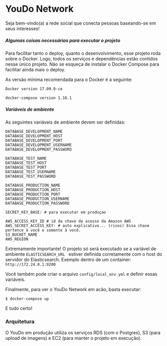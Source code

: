 # YouDo Network

Seja bem-vindo(a) a rede social que conecta pessoas baseando-se em seus interesses!

##### Algumas coisas necessárias para executar o projeto

Para facilitar tanto o deploy, quanto o desenvolvimento, esse projeto roda sobre o Docker. Logo, todos os serviços e dependências estão contidos nesse único projeto. Não se esqueça de instalar o Docker Compose para facilitar ainda mais o deploy.

As versão mínima recomendada para o Docker é a seguinte:

```
Docker version 17.09.0-ce
```
```
docker-compose version 1.16.1
```

##### Variáveis de ambiente

As seguintes variáveis de ambiente devem ser definidas:

```
DATABASE_DEVELOPMENT_NAME
DATABASE_DEVELOPMENT_HOST
DATABASE_DEVELOPMENT_PORT
DATABASE_DEVELOPMENT_USERNAME
DATABASE_DEVELOPMENT_PASSWORD

DATABASE_TEST_NAME
DATABASE_TEST_HOST
DATABASE_TEST_PORT
DATABASE_TEST_USERNAME
DATABASE_TEST_PASSWORD

DATABASE_PRODUCTION_NAME
DATABASE_PRODUCTION_HOST
DATABASE_PRODUCTION_PORT
DATABASE_PRODUCTION_USERNAME
DATABASE_PRODUCTION_PASSWORD

SECRET_KEY_BASE: # para executar em produçao

AWS_ACCESS_KEY_ID # id da chave de acesso da Amazon AWS
AWS_SECRET_ACCESS_KEY: # auto explicativo... (risos) Essa chave pertence à você e somente à você.
S3_BUCKET_NAME
AWS_REGION
```

Extremamente importante! O projeto só será executado se a variável de ambiente ```ELASTICSEARCH_URL ``` estiver definida corretamente com o host do servidor do Elasticsearch. Exemplo dentro de um container: ```http://172.24.0.1:9200```

Você também pode criar o arquivo ```config/local_env.yml``` e definir essas variáveis.

Finalmente, para ver o YouDo Network em acão, basta executar:

```
$ docker-compose up
```

E tudo certo!

### Arquitetura

O YouDo em produção utiliza os serviços RDS (com o Postgres), S3 (para upload de imagens) e EC2 (para manter o projeto em execução).
